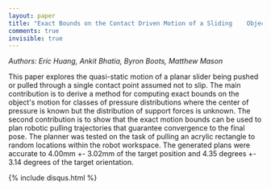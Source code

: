 ```yaml
---
layout: paper
title: "Exact Bounds on the Contact Driven Motion of a Sliding    Object, With Applications to Robotic Pulling"
comments: true
invisible: true
---
```


<p class="text-left"><i>Authors: Eric Huang, Ankit Bhatia, Byron Boots, Matthew Mason</i></p>

This paper explores the quasi-static motion of a planar slider being pushed or pulled through a single contact point assumed not to slip. The main contribution is to derive a method for computing exact bounds on the object's motion for classes of pressure distributions where the center of pressure is known but the distribution of support forces is unknown. The second contribution is to show that the exact motion bounds can be used to plan robotic pulling trajectories that guarantee convergence to the final pose. The planner was tested on the task of pulling an acrylic rectangle to random locations within the robot workspace. The generated plans were accurate to 4.00mm +- 3.02mm of the target position and 4.35 degrees +- 3.14 degrees of the target orientation.

{% include disqus.html %}